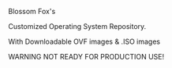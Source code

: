Blossom Fox's

Customized Operating System Repository.

With Downloadable OVF images & .ISO images

WARNING NOT READY FOR PRODUCTION USE!
